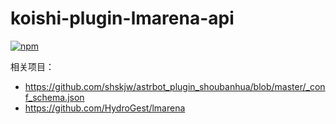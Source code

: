 # koishi-plugin-lmarena-api

[![npm](https://img.shields.io/npm/v/koishi-plugin-lmarena-api?style=flat-square)](https://www.npmjs.com/package/koishi-plugin-lmarena-api)


相关项目：

-   https://github.com/shskjw/astrbot_plugin_shoubanhua/blob/master/_conf_schema.json
-   https://github.com/HydroGest/lmarena
